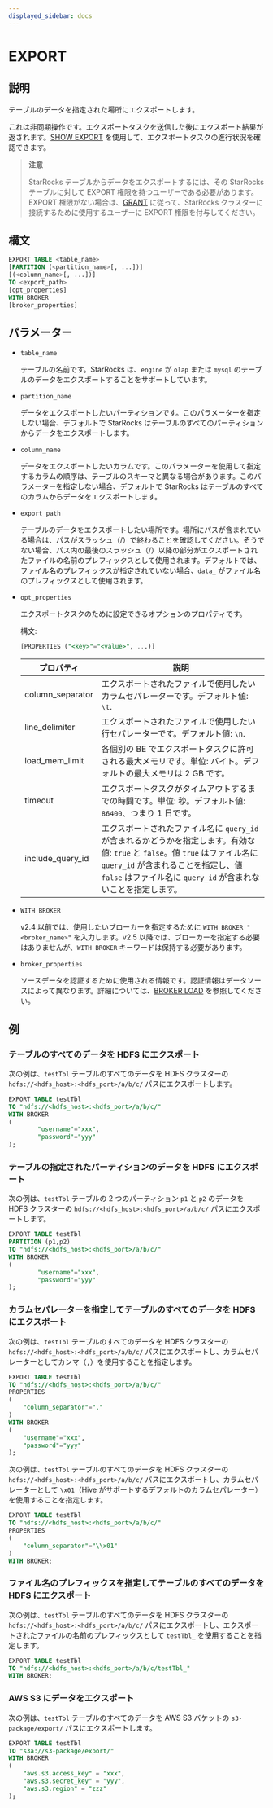```yaml
---
displayed_sidebar: docs
---
```


# EXPORT

## 説明

テーブルのデータを指定された場所にエクスポートします。

これは非同期操作です。エクスポートタスクを送信した後にエクスポート結果が返されます。[SHOW EXPORT](SHOW_EXPORT.md) を使用して、エクスポートタスクの進行状況を確認できます。

> **注意**
>
> StarRocks テーブルからデータをエクスポートするには、その StarRocks テーブルに対して EXPORT 権限を持つユーザーである必要があります。EXPORT 権限がない場合は、[GRANT](../../account-management/GRANT.md) に従って、StarRocks クラスターに接続するために使用するユーザーに EXPORT 権限を付与してください。

## 構文

```SQL
EXPORT TABLE <table_name>
[PARTITION (<partition_name>[, ...])]
[(<column_name>[, ...])]
TO <export_path>
[opt_properties]
WITH BROKER
[broker_properties]
```

## パラメーター

- `table_name`

  テーブルの名前です。StarRocks は、`engine` が `olap` または `mysql` のテーブルのデータをエクスポートすることをサポートしています。

- `partition_name`

  データをエクスポートしたいパーティションです。このパラメーターを指定しない場合、デフォルトで StarRocks はテーブルのすべてのパーティションからデータをエクスポートします。

- `column_name`

  データをエクスポートしたいカラムです。このパラメーターを使用して指定するカラムの順序は、テーブルのスキーマと異なる場合があります。このパラメーターを指定しない場合、デフォルトで StarRocks はテーブルのすべてのカラムからデータをエクスポートします。

- `export_path`

  テーブルのデータをエクスポートしたい場所です。場所にパスが含まれている場合は、パスがスラッシュ（/）で終わることを確認してください。そうでない場合、パス内の最後のスラッシュ（/）以降の部分がエクスポートされたファイルの名前のプレフィックスとして使用されます。デフォルトでは、ファイル名のプレフィックスが指定されていない場合、`data_` がファイル名のプレフィックスとして使用されます。

- `opt_properties`

  エクスポートタスクのために設定できるオプションのプロパティです。

  構文:

  ```SQL
  [PROPERTIES ("<key>"="<value>", ...)]
  ```

  | **プロパティ**     | **説明**                                              |
  | ---------------- | ------------------------------------------------------------ |
  | column_separator | エクスポートされたファイルで使用したいカラムセパレーターです。デフォルト値: `\t`. |
  | line_delimiter   | エクスポートされたファイルで使用したい行セパレーターです。デフォルト値: `\n`. |
  | load_mem_limit   | 各個別の BE でエクスポートタスクに許可される最大メモリです。単位: バイト。デフォルトの最大メモリは 2 GB です。 |
  | timeout          | エクスポートタスクがタイムアウトするまでの時間です。単位: 秒。デフォルト値: `86400`、つまり 1 日です。 |
  | include_query_id | エクスポートされたファイル名に `query_id` が含まれるかどうかを指定します。有効な値: `true` と `false`。値 `true` はファイル名に `query_id` が含まれることを指定し、値 `false` はファイル名に `query_id` が含まれないことを指定します。 |

- `WITH BROKER`

  v2.4 以前では、使用したいブローカーを指定するために `WITH BROKER "<broker_name>"` を入力します。v2.5 以降では、ブローカーを指定する必要はありませんが、`WITH BROKER` キーワードは保持する必要があります。

- `broker_properties`

  ソースデータを認証するために使用される情報です。認証情報はデータソースによって異なります。詳細については、[BROKER LOAD](../BROKER_LOAD.md) を参照してください。

## 例

### テーブルのすべてのデータを HDFS にエクスポート

次の例は、`testTbl` テーブルのすべてのデータを HDFS クラスターの `hdfs://<hdfs_host>:<hdfs_port>/a/b/c/` パスにエクスポートします。

```SQL
EXPORT TABLE testTbl 
TO "hdfs://<hdfs_host>:<hdfs_port>/a/b/c/" 
WITH BROKER
(
        "username"="xxx",
        "password"="yyy"
);
```

### テーブルの指定されたパーティションのデータを HDFS にエクスポート

次の例は、`testTbl` テーブルの 2 つのパーティション `p1` と `p2` のデータを HDFS クラスターの `hdfs://<hdfs_host>:<hdfs_port>/a/b/c/` パスにエクスポートします。

```SQL
EXPORT TABLE testTbl
PARTITION (p1,p2) 
TO "hdfs://<hdfs_host>:<hdfs_port>/a/b/c/" 
WITH BROKER
(
        "username"="xxx",
        "password"="yyy"
);
```

### カラムセパレーターを指定してテーブルのすべてのデータを HDFS にエクスポート

次の例は、`testTbl` テーブルのすべてのデータを HDFS クラスターの `hdfs://<hdfs_host>:<hdfs_port>/a/b/c/` パスにエクスポートし、カラムセパレーターとしてカンマ（`,`）を使用することを指定します。

```SQL
EXPORT TABLE testTbl 
TO "hdfs://<hdfs_host>:<hdfs_port>/a/b/c/" 
PROPERTIES
(
    "column_separator"=","
) 
WITH BROKER
(
    "username"="xxx",
    "password"="yyy"
);
```

次の例は、`testTbl` テーブルのすべてのデータを HDFS クラスターの `hdfs://<hdfs_host>:<hdfs_port>/a/b/c/` パスにエクスポートし、カラムセパレーターとして `\x01`（Hive がサポートするデフォルトのカラムセパレーター）を使用することを指定します。

```SQL
EXPORT TABLE testTbl 
TO "hdfs://<hdfs_host>:<hdfs_port>/a/b/c/" 
PROPERTIES
(
    "column_separator"="\\x01"
) 
WITH BROKER;
```

### ファイル名のプレフィックスを指定してテーブルのすべてのデータを HDFS にエクスポート

次の例は、`testTbl` テーブルのすべてのデータを HDFS クラスターの `hdfs://<hdfs_host>:<hdfs_port>/a/b/c/` パスにエクスポートし、エクスポートされたファイルの名前のプレフィックスとして `testTbl_` を使用することを指定します。

```SQL
EXPORT TABLE testTbl 
TO "hdfs://<hdfs_host>:<hdfs_port>/a/b/c/testTbl_" 
WITH BROKER;
```

### AWS S3 にデータをエクスポート

次の例は、`testTbl` テーブルのすべてのデータを AWS S3 バケットの `s3-package/export/` パスにエクスポートします。

```SQL
EXPORT TABLE testTbl 
TO "s3a://s3-package/export/"
WITH BROKER
(
    "aws.s3.access_key" = "xxx",
    "aws.s3.secret_key" = "yyy",
    "aws.s3.region" = "zzz"
);
```